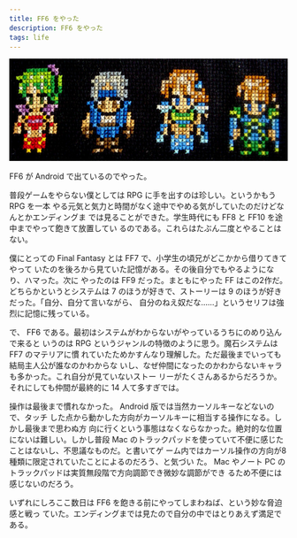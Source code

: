 ```yaml
---
title: FF6 をやった
description: FF6 をやった
tags: life
---
```


![](0212-ff6/top.jpg)

FF6 が Android で出ているのでやった。

普段ゲームをやらない僕としては RPG に手を出すのは珍しい。というかもう RPG を一本
やる元気と気力と時間がなく途中でやめる気がしていたのだけどなんとかエンディングま
では見ることができた。学生時代にも FF8 と FF10 を途中までやって飽きて放置してい
るのである。これらはたぶん二度とやることはない。

僕にとっての Final Fantasy とは FF7 で、小学生の頃兄がどこかから借りてきてやって
いたのを後ろから見ていた記憶がある。その後自分でもやるようになり、ハマった。次に
やったのは FF9 だった。まともにやった FF はこの2作だ。どちらかというとシステムは
7 のほうが好きで、ストーリーは 9 のほうが好きだった。「自分、自分て言いながら、
自分のねえ奴だな……」というセリフは強烈に記憶に残っている。

で、 FF6 である。最初はシステムがわからないがやっているうちにのめり込んで来ると
いうのは RPG というジャンルの特徴のように思う。魔石システムは FF7 のマテリアに慣
れていたためかすんなり理解した。ただ最後までいっても結局主人公が誰なのかわからな
いし、なぜ仲間になったのかわからないキャラも多かった。これ自分が見ていないストー
リーがたくさんあるからだろうか。それにしても仲間が最終的に 14 人て多すぎでは。

操作は最後まで慣れなかった。 Android 版では当然カーソルキーなどないので、タッチ
した点から動かした方向がカーソルキーに相当する操作になる。しかし最後まで思わぬ方
向に行くという事態はなくならなかった。絶対的な位置にないは難しい。しかし普段 Mac
のトラックパッドを使っていて不便に感じたことはないし、不思議なものだ。と書いてゲ
ーム内ではカーソル操作の方向が8種類に限定されていたことによるのだろう、と気づい
た。 Mac やノート PC のトラックパッドは実質無段階で方向調節でき微妙な調節ができ
るため不便には感じないのだろう。

いずれにしろここ数日は FF6 を飽きる前にやってしまわねば、という妙な脅迫感と戦っ
ていた。エンディングまでは見たので自分の中ではとりあえず満足である。

